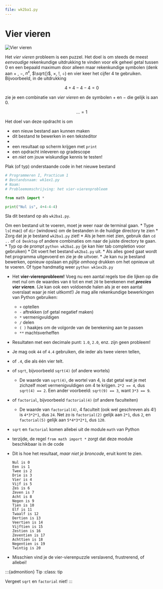 ```yaml
---
file: wk2ba1.py
---
```


# Vier vieren

![Vier vieren](images/vier_vieren/four_fours.png)

Het *vier vieren* probleem is een puzzel. Het doel is om steeds de meest *eenvoudige* rekenkundige uitdrukking te vinden voor elk geheel getal tussen 0 en een bepaald maximum door alleen maar rekenkundige symbolen (denk aan $+$ , $-$, $n^x$, $\sqrt{}$, $\times$, $!$, $\div$) en vier keer het cijfer 4 te gebruiken. Bijvoorbeeld, in de uitdrukking

$$
4 + 4 - 4 - 4 = 0
$$

zie je een combinatie van *vier vieren* en de symbolen $+$ en $-$ die gelijk is aan 0.

$$
\ldots = 1
$$

Het doel van deze opdracht is om

- een nieuw bestand aan kunnen maken
- dit bestand te bewerken in een teksteditor
-
- een resultaat op scherm krijgen met `print`
- een opdracht inleveren op gradescope
- en *niet* om jouw wiskundige kennis te testen!


Plak (of typ) onderstaande code in het nieuwe bestand

```python
# Programmeren I, Practicum 1
# Bestandsnaam: wk1ex1.py
# Naam:
# Probleemomschrijving: het vier-vierenprobleem

from math import *

print("Nul is", 4+4-4-4)
```

Sla dit bestand op als `wk2ba1.py`.

 Om een bestand uit te voeren, moet je weer naar de terminal gaan.
    * Type `ls`( mac) of `dir` (windows) om de bestanden in de huidige directory te zien
    * Zorg dat je je bestand `wk2ba1.py` ziet!
        * Als je hem niet zien, gebruik dan `cd ..` of `cd Desktop` of andere combinaties om naar de juiste directory te gaan.
    * Typ op de prompt `python wk2ba1.py` (je kan hier tab completion voor gebruiken)
    * Dit voert het bestand `wk2ba1.py` uit.
    * Als alles goed gaat wordt het programma uitgevoerd en zie je de uitvoer.
    * Je kan nu je bestand bewerken, opnieuw opslaan en *pijltje omhoog* drukken om het opnieuw uit te voeren. Of type handmatig weer `python wk1ex2b.py`

* Het **vier-vierenprobleem!** Voeg nu een aantal regels toe die lijken op die met nul om de waardes van `0` tot en met `20` te berekenen met ***precies vier vieren***. (Je kan ook een voldoende halen als je er een aantal overslaat waar je niet uitkomt!) Je mag alle rekenkundige bewerkingen van Python gebruiken:
    * `+` optellen
    * `-` aftrekken (of getal negatief maken)
    * `*` vermenigvuldigen
    * `/` delen
    * `( )` haakjes om de volgorde van de berekening aan te passen
    * `**` machtsverheffen
* Resultaten met een decimale punt: `1.0`, `2.0`, enz. zijn geen probleem!
* Je mag ook `44` of `4.4` gebruiken, die ieder als twee vieren tellen,
* of `.4`, die als één vier telt.
* of `sqrt`, bijvoorbeeld `sqrt(4)` (of andere wortels)
    * De waarde van `sqrt(4)`, de wortel van 4, is dat getal wat je met zichzelf moet vermenigvuldigen om 4 te krijgen. `2*2 == 4`, dus `sqrt(4) == 2`. Een ander voorbeeld: `sqrt(9) == 3`, want `3*3 == 9`.
* of `factorial`, bijvoorbeeld `factorial(4)` (of andere faculteiten)
    * De waarde van `factorial(4)`, 4 faculteit (ook wel geschreven als 4!) is `4*3*2*1`, dus `24`. Net zo is `factorial(2)` gelijk aan `2*1`, dus `2`, en `factorial(5)` gelijk aan `5*4*3*2*1`, dus `120`.
* `sqrt` en `factorial` komen allebei uit de module `math` van Python
* terzijde, de regel `from math import *` zorgt dat deze module beschikbaar is in de code

* Dit is hoe het resultaat, *maar niet je broncode*, eruit komt te zien.

  ```console
  Nul is 0
  Een is 1
  Twee is 2
  Drie is 3
  Vier is 4
  Vijf is 5
  Zes is 6
  Zeven is 7
  Acht is 8
  Negen is 9
  Tien is 10
  Elf is 11
  Twaalf is 12
  Dertien is 13
  Veertien is 14
  Vijftien is 15
  Zestien is 16
  Zeventien is 17
  Achttien is 18
  Negentien is 19
  Twintig is 20
  ```

* Misschien vind je de vier-vierenpuzzle verslavend, frustrerend, of allebei!

:::{admonition} Tip
:class: tip

Vergeet `sqrt` en `factorial` niet!
:::
